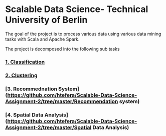 # Scalable Data Science- Technical University of Berlin

The goal of the project is to process various data using various data mining tasks with Scala and Apache Spark.

The project is decomposed into the following sub tasks

### [1. Classification](https://github.com/htefera/Scalable-Data-Science-Assignment-2/tree/master/Classification)
### [2. Clustering](https://github.com/htefera/Scalable-Data-Science-Assignment-2/tree/master/Clustering)
### [3. Recommednation System](https://github.com/htefera/Scalable-Data-Science-Assignment-2/tree/master/Recommendation system)
### [4. Spatial Data Analysis](https://github.com/htefera/Scalable-Data-Science-Assignment-2/tree/master/Spatial Data Analysis)


